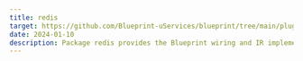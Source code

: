 ```yaml
---
title: redis
target: https://github.com/Blueprint-uServices/blueprint/tree/main/plugins/redis
date: 2024-01-10
description: Package redis provides the Blueprint wiring and IR implementations of a redis plugin that provides a Cache interface implementation via a pre\-built redis container image.Usage- To add a redis container named \`fooCache\`
---
```


